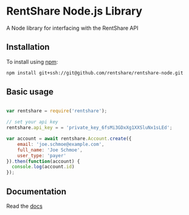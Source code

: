 # RentShare Node.js Library

A Node library for interfacing with the RentShare API

## Installation

To install using [npm](https://www.npmjs.com/):

```bash
npm install git+ssh://git@github.com/rentshare/rentshare-node.git
```

## Basic usage

```javascript

var rentshare = require('rentshare');

// set your api key
rentshare.api_key = = 'private_key_6fsMi3GDxXg1XXSluNx1sLEd';

var account = await rentshare.Account.create({
	email: 'joe.schmoe@example.com',
	full_name: 'Joe Schmoe',
	user_type: 'payer'
}).then(function(account) {
  console.log(account.id)
});
```

## Documentation
Read the [docs](https://developer.rentshare.com/?node)
